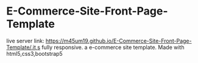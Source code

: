# E-Commerce-Site-Front-Page-Template 
live server link: https://m45um19.github.io/E-Commerce-Site-Front-Page-Template/.it,s fully responsive.
a e-commerce site template. Made with html5,css3,bootstrap5
